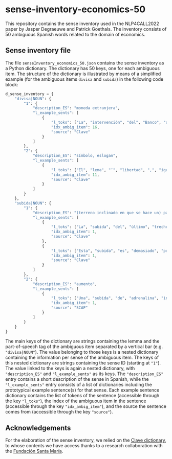 # sense-inventory-economics-50
This repository contains the sense inventory used in the NLP4CALL2022 paper by Jasper Degraeuwe and Patrick Goethals. The inventory consists of 50 ambiguous Spanish words related to the domain of economics.
## Sense inventory file
The file <code>senseInventory_economics_50.json</code> contains the sense inventory as a Python dictionary. The dictionary has 50 keys, one for each ambiguous item. The structure of the dictionary is illustrated by means of a simplified example (for the ambiguous items <code>divisa</code> and <code>subida</code>) in the following code block:
```python
d_sense_inventory = {
    "divisa|NOUN": {
        "1": {
            "description_ES": "moneda extranjera",
            "l_example_sents": [
                {
                    "l_toks": ["La", "intervención", "del", "Banco", "de", "España", "en", "defensa", "de", "nuestra", "moneda", "está", "reduciendo", "las", "reservas", "de", "divisas", "."],
                    "idx_ambig_item": 16,
                    "source": "Clave"
                }
            ]
        },
        "2": {
            "description_ES": "símbolo, eslogan",
            "l_example_sents": [
                {
                    "l_toks": ["El", "lema", "‘", "libertad", ",", "igualdad", ",", "fraternidad", "’", "fue", "la", "divisa", "de", "la", "Revolución", "francesa", "de", "1789", "."],
                    "idx_ambig_item": 11,
                    "source": "Clave"
                }
            ]
        }
    },
    "subida|NOUN": {
        "1": {
            "description_ES": "(terreno inclinado en que se hace un) paso a un lugar más alto",
            "l_example_sents": [
                {
                    "l_toks": ["La", "subida", "del", "último", "trecho", "de", "la", "montaña", "fue", "agotadora", "."],
                    "idx_ambig_item": 1,
                    "source": "Clave"
                },
                {
                    "l_toks": ["Esta", "subida", "es", "demasiado", "pronunciada", "para", "ir", "en", "bicicleta", "."],
                    "idx_ambig_item": 1,
                    "source": "Clave"
                }
            ]
        },
        "2": {
            "description_ES": "aumento",
            "l_example_sents": [
                {
                    "l_toks": ["Una", "subida", "de", "adrenalina", "inundó", "sus", "poros", ",", "provocando", "que", "su", "respiración", "se", "entrecortase", "."],
                    "idx_ambig_item": 1,
                    "source": "SCAP"
                }
            ]
        }
    }
}
```
The main keys of the dictionary are strings containing the lemma and the part-of-speech tag of the ambiguous item separated by a vertical bar (e.g. <code>"divisa|NOUN"</code>). The value belonging to those keys is a nested dictionary containing the information per sense of the ambiguous item. The keys of this nested dictionary are strings containing the sense ID (starting at <code>"1"</code>). The value linked to the keys is again a nested dictionary, with <code>"description_ES"</code> and <code>"l_example_sents"</code> as its keys. The <code>"description_ES"</code> entry contains a short description of the sense in Spanish, while the <code>"l_example_sents"</code> entry consists of a list of dictionaries including the prototypical example sentence(s) for that sense. Each example sentence dictionary contains the list of tokens of the sentence (accessible through the key <code>"l_toks"</code>), the index of the ambiguous item in the sentence (accessible through the key <code>"idx_ambig_item"</code>), and the source the sentence comes from (accessible through the key <code>"source"</code>).
## Acknowledgements
For the elaboration of the sense inventory, we relied on the [Clave dictionary](https://www.grupo-sm.com/es/book/diccionario-clave-lengua-espa%C3%B1ola), to whose contents we have access thanks to a research collaboration with the [Fundación Santa María](https://www.fundacion-sm.org/).
